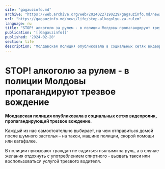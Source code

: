 ```yaml
---
site: "gagauzinfo.md"
archive: "https://web.archive.org/web/20240227190229/gagauzinfo.md/news/life/stop-alkogolyu-za-rulem"
url: "https://gagauzinfo.md/news/life/stop-alkogolyu-za-rulem"
language: ru
title: "STOP! алкоголю за рулем - в полиции Молдовы пропагандируют трезвое вождение"
publication: '[[Gagauzinfo]]'
published: '2024-02-20'
section: life
description: "Молдавская полиция опубликовала в социальных сетях видеоролик, пропагандирующий трезвое вождение."
---
```


# STOP! алкоголю за рулем - в полиции Молдовы пропагандируют трезвое вождение

**Молдавская полиция опубликовала в социальных сетях видеоролик, пропагандирующий трезвое вождение.**

Каждый из нас самостоятельно выбирает, на чем отправиться домой после шумного застолья – на такси, машине полиции, скорой помощи или катафалке.

В полиции призывают граждан не садиться пьяными за руль, а в случае желания отдохнуть с употреблением спиртного - вызвать такси или воспользоваться услугой трезвого водителя.